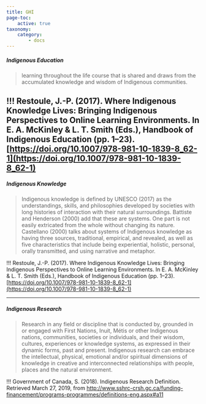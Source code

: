 ```yaml
---
title: GHI
page-toc:
    active: true
taxonomy:
    category:
        - docs
---
```



##### Indigenous Education

> learning throughout the life course that is shared and draws from the accumulated knowledge and wisdom of Indigenous communities.

!!! Restoule, J.-P. (2017). Where Indigenous Knowledge Lives: Bringing Indigenous Perspectives to Online Learning Environments. In E. A. McKinley & L. T. Smith (Eds.), Handbook of Indigenous Education (pp. 1–23). [https://doi.org/10.1007/978-981-10-1839-8_62-1](https://doi.org/10.1007/978-981-10-1839-8_62-1)
---
##### Indigenous Knowledge

> Indigenous knowledge is defined by UNESCO (2017) as the understandings, skills, and philosophies developed by societies with long histories of interaction with their natural surroundings. Battiste and Henderson (2000) add that these are systems. One part is not easily extricated from the whole without changing its nature. Castellano (2000) talks about systems of Indigenous knowledge as having three sources, traditional, empirical, and revealed, as well as five characteristics that include being experiential, holistic, personal, orally transmitted, and using narrative and metaphor.

!!! Restoule, J.-P. (2017). Where Indigenous Knowledge Lives: Bringing Indigenous Perspectives to Online Learning Environments. In E. A. McKinley & L. T. Smith (Eds.), Handbook of Indigenous Education (pp. 1–23). [https://doi.org/10.1007/978-981-10-1839-8_62-1](https://doi.org/10.1007/978-981-10-1839-8_62-1)

---

##### Indigenous Research

> Research in any field or discipline that is conducted by, grounded in or engaged with First Nations, Inuit, Métis or other Indigenous nations, communities, societies or individuals, and their wisdom, cultures, experiences or knowledge systems, as expressed in their dynamic forms, past and present. Indigenous research can embrace the intellectual, physical, emotional and/or spiritual dimensions of knowledge in creative and interconnected relationships with people, places and the natural environment.

!!! Government of Canada, S. (2018). Indigenous Research Definition. Retrieved March 27, 2019, from http://www.sshrc-crsh.gc.ca/funding-financement/programs-programmes/definitions-eng.aspx#a11
